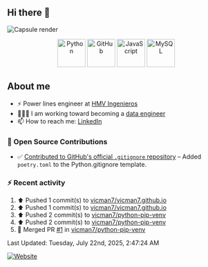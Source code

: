 ## Hi there 👋

![Capsule render](https://capsule-render.vercel.app/api?type=waving&height=300&color=gradient&text=Victor%20Tapias)

<div align="center">
  <img src="https://techstack-generator.vercel.app/python-icon.svg" alt="Python" width="65" height="65" />
  <img src="https://techstack-generator.vercel.app/github-icon.svg" alt="GitHub" width="65" height="65" />
  <img src="https://techstack-generator.vercel.app/js-icon.svg" alt="JavaScript" width="65" height="65" />
  <img src="https://techstack-generator.vercel.app/mysql-icon.svg" alt="MySQL" width="65" height="65" />
</div>

## About me

- ⚡️ Power lines engineer at [HMV Ingenieros](https://www.h-mv.com/General/Index.aspx?Lang=es-CO)
- 👨🏻‍💻 I am working toward becoming a [data engineer](https://platzi.com/ruta/data-engineer/?school=_escuela_datos_)
- 📫 How to reach me: [LinkedIn](https://www.linkedin.com/in/victor-manuel-tapias-serna-63b361114/)

### 🚀 Open Source Contributions

- ✅ [Contributed to GitHub's official `.gitignore` repository](https://github.com/github/gitignore/pull/4653) – Added `poetry.toml` to the Python.gitignore template.

### :zap: Recent activity
<!--RECENT_ACTIVITY:start-->
1. ⬆️ Pushed 1 commit(s) to [vicman7/vicman7.github.io](https://github.com/vicman7/vicman7.github.io)<br>
2. ⬆️ Pushed 1 commit(s) to [vicman7/vicman7.github.io](https://github.com/vicman7/vicman7.github.io)<br>
3. ⬆️ Pushed 2 commit(s) to [vicman7/python-pip-venv](https://github.com/vicman7/python-pip-venv)<br>
4. ⬆️ Pushed 2 commit(s) to [vicman7/python-pip-venv](https://github.com/vicman7/python-pip-venv)<br>
5. 🎉 Merged PR [#1](https://github.com/vicman7/python-pip-venv/pull/1) in [vicman7/python-pip-venv](https://github.com/vicman7/python-pip-venv)<br>
<!--RECENT_ACTIVITY:end-->
<!--RECENT_ACTIVITY:last_update-->
Last Updated: Tuesday, July 22nd, 2025, 2:47:24 AM
<!--RECENT_ACTIVITY:last_update_end-->

[![Website](https://img.shields.io/website?url=https%3A%2F%2Fvicman7.github.io%2Fabout%2F&up_message=Victor%20Tapias)](https://vicman7.github.io/about/)
